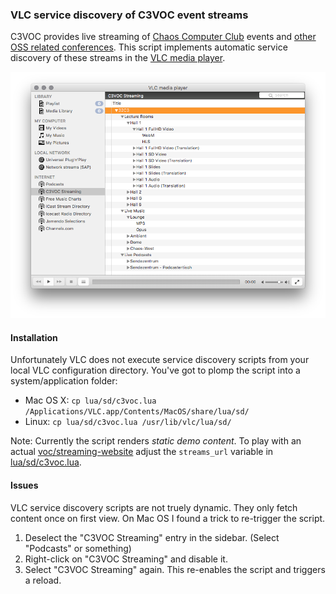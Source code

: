 ### VLC service discovery of C3VOC event streams

C3VOC provides live streaming of [Chaos Computer Club](https://www.ccc.de/en/) events and [other OSS related conferences](https://streaming.media.ccc.de). This script implements automatic service discovery of these streams in the [VLC media player](http://www.videolan.org/vlc/index.html).

![VLC Screenshot](doc/images/vlc_c3voc_service_discovery.png)

#### Installation

Unfortunately VLC does not execute service discovery scripts from your local VLC configuration directory. You've got to plomp the script into a system/application folder:

 * Mac OS X: `cp lua/sd/c3voc.lua /Applications/VLC.app/Contents/MacOS/share/lua/sd/`
 * Linux: `cp lua/sd/c3voc.lua /usr/lib/vlc/lua/sd/`

Note: Currently the script renders _static demo content_. To play with an actual [voc/streaming-website](https://github.com/voc/streaming-website) adjust the `streams_url` variable in [lua/sd/c3voc.lua](lua/sd/c3voc.lua).

#### Issues

VLC service discovery scripts are not truely dynamic. They only fetch content once on first view. On Mac OS I found a trick to re-trigger the script.

1. Deselect the "C3VOC Streaming" entry in the sidebar. (Select "Podcasts" or something)
1. Right-click on "C3VOC Streaming" and disable it.
1. Select "C3VOC Streaming" again. This re-enables the script and triggers a reload.

